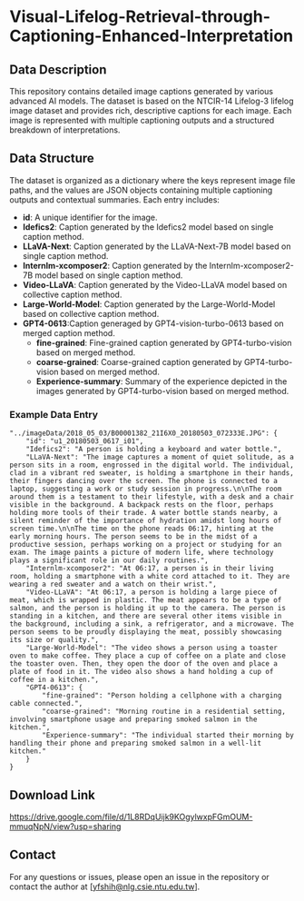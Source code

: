 # Visual-Lifelog-Retrieval-through-Captioning-Enhanced-Interpretation

## Data Description
This repository contains detailed image captions generated by various advanced AI models. The dataset is based on the NTCIR-14 Lifelog-3 lifelog image dataset and provides rich, descriptive captions for each image. Each image is represented with multiple captioning outputs and a structured breakdown of interpretations.

## Data Structure
The dataset is organized as a dictionary where the keys represent image file paths, and the values are JSON objects containing multiple captioning outputs and contextual summaries. Each entry includes:

- **id**: A unique identifier for the image.
- **Idefics2**: Caption generated by the Idefics2 model based on single caption method.
- **LLaVA-Next**: Caption generated by the LLaVA-Next-7B model based on single caption method.
- **Internlm-xcomposer2**: Caption generated by the Internlm-xcomposer2-7B model based on single caption method.
- **Video-LLaVA**: Caption generated by the Video-LLaVA model based on collective caption method.
- **Large-World-Model**: Caption generated by the Large-World-Model based on collective caption method.
- **GPT4-0613**:Caption generaged by GPT4-vision-turbo-0613 based on merged caption method.
  - **fine-grained**: Fine-grained caption generated by GPT4-turbo-vision based on merged method.
  - **coarse-grained**: Coarse-grained caption generated by GPT4-turbo-vision based on merged method.
  - **Experience-summary**: Summary of the experience depicted in the images generated by GPT4-turbo-vision based on merged method.

### Example Data Entry
```
"../imageData/2018_05_03/B00001382_21I6X0_20180503_072333E.JPG": {
    "id": "u1_20180503_0617_i01",
    "Idefics2": "A person is holding a keyboard and water bottle.",
    "LLaVA-Next": "The image captures a moment of quiet solitude, as a person sits in a room, engrossed in the digital world. The individual, clad in a vibrant red sweater, is holding a smartphone in their hands, their fingers dancing over the screen. The phone is connected to a laptop, suggesting a work or study session in progress.\n\nThe room around them is a testament to their lifestyle, with a desk and a chair visible in the background. A backpack rests on the floor, perhaps holding more tools of their trade. A water bottle stands nearby, a silent reminder of the importance of hydration amidst long hours of screen time.\n\nThe time on the phone reads 06:17, hinting at the early morning hours. The person seems to be in the midst of a productive session, perhaps working on a project or studying for an exam. The image paints a picture of modern life, where technology plays a significant role in our daily routines.",
    "Internlm-xcomposer2": "At 06:17, a person is in their living room, holding a smartphone with a white cord attached to it. They are wearing a red sweater and a watch on their wrist.",
    "Video-LLaVA": "At 06:17, a person is holding a large piece of meat, which is wrapped in plastic. The meat appears to be a type of salmon, and the person is holding it up to the camera. The person is standing in a kitchen, and there are several other items visible in the background, including a sink, a refrigerator, and a microwave. The person seems to be proudly displaying the meat, possibly showcasing its size or quality.",
    "Large-World-Model": "The video shows a person using a toaster oven to make coffee. They place a cup of coffee on a plate and close the toaster oven. Then, they open the door of the oven and place a plate of food in it. The video also shows a hand holding a cup of coffee in a kitchen.",
    "GPT4-0613": {
        "fine-grained": "Person holding a cellphone with a charging cable connected.",
        "coarse-grained": "Morning routine in a residential setting, involving smartphone usage and preparing smoked salmon in the kitchen.",
        "Experience-summary": "The individual started their morning by handling their phone and preparing smoked salmon in a well-lit kitchen."
    }
}
```

## Download Link
https://drive.google.com/file/d/1L8RDqUijk9KOgylwxpFGmOUM-mmuqNpN/view?usp=sharing
## Contact

For any questions or issues, please open an issue in the repository or contact the author at [yfshih@nlg.csie.ntu.edu.tw].
